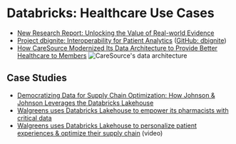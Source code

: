 # Databricks: Healthcare Use Cases

- [New Research Report: Unlocking the Value of Real-world Evidence](https://www.databricks.com/blog/2022/09/16/new-research-report-unlocking-value-real-world-evidence.html)
- [Project dbignite: Interoperability for Patient Analytics](https://www.databricks.com/blog/2022/10/20/project-dbignite-interoperability-patient-analytics.html) ([GitHub: dbignite](https://github.com/databrickslabs/dbignite))
- [How CareSource Modernized Its Data Architecture to Provide Better Healthcare to Members](https://databricks.com/blog/2022/04/07/how-caresource-modernized-its-data-architecture-to-provide-better-healthcare-to-members.html)
![CareSource's data architecture](https://databricks.com/wp-content/uploads/2022/04/db-139-img-1.jpg)

## Case Studies
- [Democratizing Data for Supply Chain Optimization: How Johnson & Johnson Leverages the Databricks Lakehouse](https://databricks.com/blog/2022/04/25/democratizing-data-for-supply-chain-optimization.html)
- [Walgreens uses Databricks Lakehouse to empower its pharmacists with critical data](https://www.youtube.com/watch?v=L4XQ7ioIzc0)
- [Walgreens uses Databricks Lakehouse to personalize patient experiences & optimize their supply chain](https://www.youtube.com/watch?v=l2rnu-6rEXU) (video)
